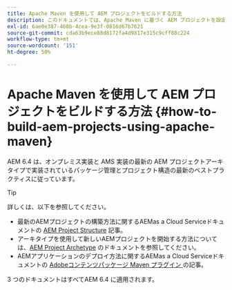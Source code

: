 ```yaml
---
title: Apache Maven を使用して AEM プロジェクトをビルドする方法
description: このドキュメントでは、Apache Maven に基づく AEM プロジェクトを設定する方法について説明します
exl-id: 6ae0e387-468b-4cea-9e3f-0816d67b7621
source-git-commit: cda63b9ece88d8172fa4d9817e315c9cff88c224
workflow-type: tm+mt
source-wordcount: '151'
ht-degree: 50%

---
```


# Apache Maven を使用して AEM プロジェクトをビルドする方法 {#how-to-build-aem-projects-using-apache-maven}

AEM 6.4 は、オンプレミス実装と AMS 実装の最新の AEM プロジェクトアーキタイプで実装されているパッケージ管理とプロジェクト構造の最新のベストプラクティスに従っています。

>[!TIP]
>
>詳しくは、以下を参照してください。
>
>* 最新のAEMプロジェクトの構築方法に関するAEMas a Cloud Serviceドキュメントの [AEM Project Structure](https://docs.adobe.com/content/help/ja-JP/experience-manager-cloud-service/implementing/developing/aem-project-content-package-structure.html) 記事。
>* アーキタイプを使用して新しいAEMプロジェクトを開始する方法については、[AEM Project Archetype](https://docs.adobe.com/content/help/ja-JP/experience-manager-core-components/using/developing/archetype/overview.html) のドキュメントを参照してください。
>* AEMアプリケーションのデプロイ方法に関するAEMas a Cloud Serviceドキュメントの [Adobeコンテンツパッケージ Maven プラグイン ](https://experienceleague.adobe.com/docs/experience-manager-cloud-service/implementing/developer-tools/maven-plugin.html#developer-tools) の記事。
>
>3 つのドキュメントはすべてAEM 6.4 に適用されます。
